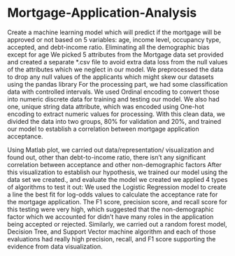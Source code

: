 # Mortgage-Application-Analysis
Create a machine learning model which will predict if the mortgage will be approved or not based on 5 variables: age, income level, occupancy type, accepted, and debt-income ratio. Eliminating all the demographic bias except for age
We picked 5 attributes from the Mortgage data set provided and created a separate *.csv file to avoid extra data loss from the null values of the attributes which we neglect in our model.
We preprocessed the data to drop any null values of the applicants which might skew our datasets using the pandas library
For the processing part, we had some classification data with controlled intervals. We used Ordinal encoding to convert those into numeric discrete data for training and testing our model. We also had one, unique string data attribute, which was encoded using One-hot encoding to extract numeric values for processing.
With this clean data, we divided the data into two groups, 80% for validation and 20%, and trained our model to establish a correlation between mortgage application acceptance.


Using Matlab plot, we carried out data/representation/ visualization and found out, other than debt-to-income ratio, there isn’t any significant correlation between acceptance and other non-demographic factors
After this visualization to establish our hypothesis, we trained our model using the data set we created., and evaluate the model we created we applied 4 types of algorithms to test it out:
We used the Logistic Regression model to create a line the best fit for log-odds values to calculate the acceptance rate for the mortgage application. The F1 score, precision score, and recall score for this testing were very high, which suggested that the non-demographic factor which we accounted for didn’t have many roles in the application being accepted or rejected.
Similarly, we carried out a random forest model, Decision Tree, and Support Vector machine algorithm and each of those evaluations had really high precision, recall, and F1 score supporting the evidence from data visualization.
